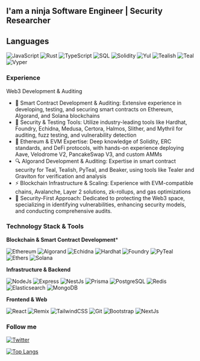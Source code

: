 ## I'am a ninja Software Engineer | Security Researcher

## Languages
![JavaScript](https://img.shields.io/badge/-JavaScript-090909?style=for-the-badge&logo=javascript)
![Rust](https://img.shields.io/badge/-Rust-090909?style=for-the-badge&logo=rust)
![TypeScript](https://img.shields.io/badge/-TypeScript-090909?style=for-the-badge&logo=typescript)
![SQL](https://img.shields.io/badge/-SQL-090909?style=for-the-badge&logo=mysql)
![Solidity](https://img.shields.io/badge/-Solidity-090909?style=for-the-badge&logo=solidity)
![Yul](https://img.shields.io/badge/-Yul-090909?style=for-the-badge&logo=solidity)
![Tealish](https://img.shields.io/badge/-Tealish-090909?style=for-the-badge&logo=algorand)
![Teal](https://img.shields.io/badge/-Teal-090909?style=for-the-badge&logo=algorand)
![Vyper](https://img.shields.io/badge/-Vyper-purple?style=for-the-badge&logo=python&logoColor=white)

### Experience
Web3 Development & Auditing

- 💼 Smart Contract Development & Auditing: Extensive experience in developing, testing, and securing smart contracts on Ethereum, Algorand, and Solana blockchains
- 🧪 Security & Testing Tools: Utilize industry-leading tools like Hardhat, Foundry, Echidna, Medusa, Certora, Halmos, Slither, and Mythril for auditing, fuzz testing, and vulnerability detection
- 📜 Ethereum & EVM Expertise: Deep knowledge of Solidity, ERC standards, and DeFi protocols, with hands-on experience deploying Aave, Velodrome V2, PancakeSwap V3, and custom AMMs
- 🔍 Algorand Development & Auditing: Expertise in smart contract security for Teal, Tealish, PyTeal, and Beaker, using tools like Tealer and Graviton for verification and analysis
- ⚡ Blockchain Infrastructure & Scaling: Experience with EVM-compatible chains, Avalanche, Layer 2 solutions, zk-rollups, and gas optimizations
- 🚀 Security-First Approach: Dedicated to protecting the Web3 space, specializing in identifying vulnerabilities, enhancing security models, and conducting comprehensive audits.

### Technology Stack & Tools

**Blockchain & Smart Contract Development***

![Ethereum](https://img.shields.io/badge/-Ethereum-090909?style=for-the-badge&logo=ethereum)
![Algorand](https://img.shields.io/badge/-Algorand-090909?style=for-the-badge&logo=algorand)
![Echidna](https://img.shields.io/badge/-Echidna-090909?style=for-the-badge&logo=ethereum)
![Hardhat](https://img.shields.io/badge/-Hardhat-090909?style=for-the-badge&logo=ethereum)
![Foundry](https://img.shields.io/badge/-Foundry-090909?style=for-the-badge&logo=ethereum)
![PyTeal](https://img.shields.io/badge/-PyTeal-090909?style=for-the-badge&logo=python)
![Ethers](https://img.shields.io/badge/-Ethers.js-090909?style=for-the-badge&logo=javascript)
![Solana](https://img.shields.io/badge/-Solana-090909?style=for-the-badge&logo=solana)


**Infrastructure & Backend**

![NodeJs](https://img.shields.io/badge/-NodeJs-090909?style=for-the-badge&logo=node.js)
![Express](https://img.shields.io/badge/-Express-090909?style=for-the-badge&logo=express)
![NestJs](https://img.shields.io/badge/-NestJs-090909?style=for-the-badge&logo=nestjs)
![Prisma](https://img.shields.io/badge/-Prisma-090909?style=for-the-badge&logo=prisma)
![PostgreSQL](https://img.shields.io/badge/-PostgreSQL-090909?style=for-the-badge&logo=postgresql)
![Redis](https://img.shields.io/badge/-Redis-090909?style=for-the-badge&logo=redis)
![Elasticsearch](https://img.shields.io/badge/-Elasticsearch-090909?style=for-the-badge&logo=elastic)
![MongoDB](https://img.shields.io/badge/-MongoDB-090909?style=for-the-badge&logo=mongodb)

**Frontend & Web**

![React](https://img.shields.io/badge/-React-090909?style=for-the-badge&logo=react)
![Remix](https://img.shields.io/badge/-Remix-090909?style=for-the-badge&logo=remix)
![TailwindCSS](https://img.shields.io/badge/-TailwindCSS-090909?style=for-the-badge&logo=tailwindCss)
![Git](https://img.shields.io/badge/-Git-090909?style=for-the-badge&logo=git)
![Bootstrap](https://img.shields.io/badge/-Bootstrap5-090909?style=for-the-badge&logo=bootstrap)
![NextJs](https://img.shields.io/badge/-NextJS-090909?style=for-the-badge&logo=next.js)

### Follow me
[![Twitter](https://img.shields.io/badge/-Twitter-090909?style=for-the-badge&logo=x)](https://twitter.com/danilych45)

[![Top Langs](https://github-readme-stats.vercel.app/api/top-langs/?username=danilych&layout=compact&theme=vision-friendly-dark)](https://github.com/anuraghazra/github-readme-stats)

